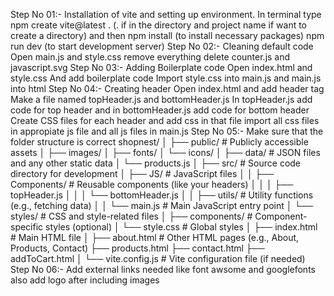 Step No 01:-
    Installation of vite and setting up environment.
        In terminal type 
            npm create vite@latest . (. if in the directory and project name if want to create a directory) and then
            npm install (to install necessary packages)
            npm run dev (to start development server)
Step No 02:-
    Cleaning default code
        Open main.js and style.css
            remove everything
        delete counter.js and javascript.svg
Step No 03:-
    Adding Boilerplate code
        Open index.html and style.css
            And add boilerplate code 
    Import style.css into main.js and main.js into html
Step No 04:-
    Creating header 
        Open index.html and add header tag
        Make a file named topHeader.js and bottomHeader.js
            In topHeader.js add code for top header and in bottomHeader.js add code for bottom header
        Create CSS  files for each header and add css in that file
        import all css files in appropiate js file and all js files in main.js
Step No 05:- 
    Make sure that the folder structure is correct
        shopnest/
        │
        ├── public/                 # Publicly accessible assets
        │   ├── images/
        │   ├── fonts/
        │   └── icons/
        │
        ├── data/                   # JSON files and any other static data
        │   └── products.js
        │
        ├── src/                    # Source code directory for development
        │   ├── JS/                 # JavaScript files
        │   │   ├── Components/     # Reusable components (like your headers)
        │   │   │   ├── topHeader.js
        │   │   │   └── bottomHeader.js
        │   │   ├── utils/          # Utility functions (e.g., fetching data)
        │   │   └── main.js         # Main JavaScript entry point
        │   └── styles/             # CSS and style-related files
        │       ├── components/     # Component-specific styles (optional)
        │       └── style.css       # Global styles
        │
        ├── index.html              # Main HTML file
        │
        ├── about.html              # Other HTML pages (e.g., About, Products, Contact)
        ├── products.html
        ├── contact.html
        ├── addToCart.html
        │
        └── vite.config.js          # Vite configuration file (if needed)
Step No 06:-
    Add external links needed like font awsome and googlefonts also add logo after including images
